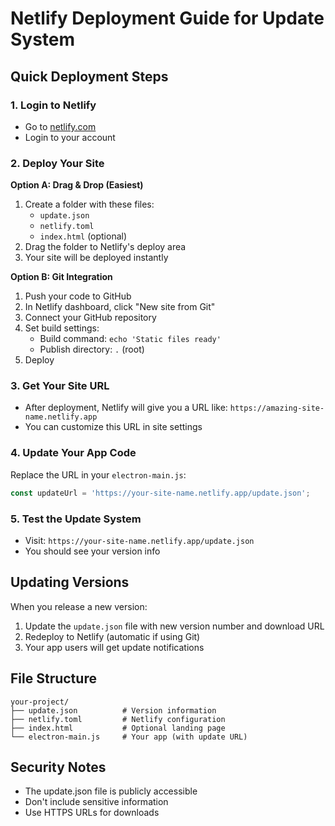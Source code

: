# Netlify Deployment Guide for Update System

## Quick Deployment Steps

### 1. Login to Netlify
- Go to [netlify.com](https://netlify.com)
- Login to your account

### 2. Deploy Your Site
**Option A: Drag & Drop (Easiest)**
1. Create a folder with these files:
   - `update.json`
   - `netlify.toml`
   - `index.html` (optional)
2. Drag the folder to Netlify's deploy area
3. Your site will be deployed instantly

**Option B: Git Integration**
1. Push your code to GitHub
2. In Netlify dashboard, click "New site from Git"
3. Connect your GitHub repository
4. Set build settings:
   - Build command: `echo 'Static files ready'`
   - Publish directory: `.` (root)
5. Deploy

### 3. Get Your Site URL
- After deployment, Netlify will give you a URL like: `https://amazing-site-name.netlify.app`
- You can customize this URL in site settings

### 4. Update Your App Code
Replace the URL in your `electron-main.js`:
```javascript
const updateUrl = 'https://your-site-name.netlify.app/update.json';
```

### 5. Test the Update System
- Visit: `https://your-site-name.netlify.app/update.json`
- You should see your version info

## Updating Versions
When you release a new version:
1. Update the `update.json` file with new version number and download URL
2. Redeploy to Netlify (automatic if using Git)
3. Your app users will get update notifications

## File Structure
```
your-project/
├── update.json          # Version information
├── netlify.toml         # Netlify configuration
├── index.html           # Optional landing page
└── electron-main.js     # Your app (with update URL)
```

## Security Notes
- The update.json file is publicly accessible
- Don't include sensitive information
- Use HTTPS URLs for downloads
